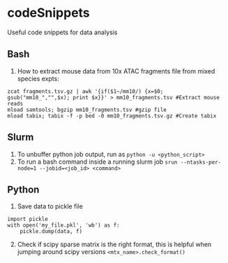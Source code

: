 # codeSnippets
Useful code snippets for data analysis

## Bash
1. How to extract mouse data from 10x ATAC fragments file from mixed species expts:<br />
```
zcat fragments.tsv.gz | awk '{if($1~/mm10/) {x=$0; gsub("mm10_","",$x); print $x}}' > mm10_fragments.tsv #Extract mouse reads
mload samtools; bgzip mm10_fragments.tsv #gzip file
mload tabix; tabix -f -p bed -0 mm10_fragments.tsv.gz #Create tabix
```
## Slurm
1. To unbuffer python job output, run as ```python -u <python_script>```
2. To run a bash command inside a running slurm job ```srun --ntasks-per-node=1 --jobid=<job_id> <command>```

## Python
1. Save data to pickle file <br/>
```
import pickle
with open('my_file.pkl', 'wb') as f:
    pickle.dump(data, f)
```
2. Check if scipy sparse matrix is the right format, this is helpful when jumping around scipy versions ```<mtx_name>.check_format()```
